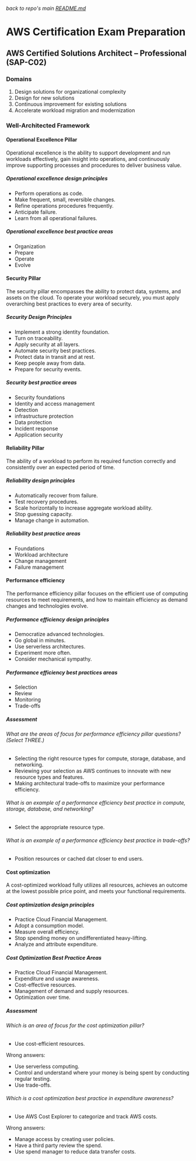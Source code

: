 ###### back to repo's main [README.md](../../README.md)
# AWS Certification Exam Preparation
## AWS Certified Solutions Architect – Professional (SAP-C02)
### Domains
1. Design solutions for organizational complexity
2. Design for new solutions
3. Continuous improvement for existing solutions
4. Accelerate workload migration and modernization

### Well-Architected Framework
#### Operational Excellence Pillar
Operational excellence is the ability to support development and run workloads effectively, gain insight into operations, and continuously improve supporting processes and procedures to deliver business value.

##### Operational excellence design principles
* Perform operations as code.
* Make frequent, small, reversible changes.
* Refine operations procedures frequently.
* Anticipate failure.
* Learn from all operational failures.

##### Operational excellence best practice areas
* Organization
* Prepare
* Operate
* Evolve

#### Security Pillar
The security pillar encompasses the ability to protect data, systems, and assets on the cloud. To operate your workload securely, you must apply overarching best practices to every area of security. 

##### Security Design Principles
* Implement a strong identity foundation.
* Turn on traceability.
* Apply security at all layers.
* Automate security best practices.
* Protect data in transit and at rest.
* Keep people away from data.
* Prepare for security events.

##### Security best practice areas
* Security foundations
* Identity and access management
* Detection
* infrastructure protection
* Data protection
* Incident response
* Application security

#### Reliability Pillar
The ability of a workload to perform its required function correctly and consistently over an expected period of time. 

##### Reliability design principles
* Automatically recover from failure.
* Test recovery procedures.
* Scale horizontally to increase aggregate workload ability.
* Stop guessing capacity.
* Manage change in automation.

##### Reliability best practice areas
* Foundations
* Workload architecture
* Change management
* Failure management

#### Performance efficiency
The performance efficiency pillar focuses on the efficient use of computing resources to meet requirements, and how to maintain efficiency as demand changes and technologies evolve.

##### Performance efficiency design principles
* Democratize advanced technologies.
* Go global in minutes.
* Use serverless architectures.
* Experiment more often.
* Consider mechanical sympathy.

##### Performance efficiency best practices areas
* Selection
* Review
* Monitoring
* Trade-offs

##### Assessment
###### What are the areas of focus for performance efficiency pillar questions? (Select THREE.)
* Selecting the right resource types for compute, storage, database, and networking.
* Reviewing your selection as AWS continues to innovate with new resource types and features.
* Making architectural trade-offs to maximize your performance efficiency.

###### What is an example of a performance efficiency best practice in compute, storage, database, and networking?
* Select the appropriate resource type.

###### What is an example of a performance efficiency best practice in trade-offs?
* Position resources or cached dat closer to end users.

#### Cost optimization
A cost-optimized workload fully utilizes all resources, achieves an outcome at the lowest possible price point, and meets your functional requirements.

##### Cost optimization design principles
* Practice Cloud Financial Management.
* Adopt a consumption model.
* Measure overall efficiency.
* Stop spending money on undifferentiated heavy-lifting.
* Analyze and attribute expenditure.

##### Cost Optimization Best Practice Areas
* Practice Cloud Financial Management.
* Expenditure and usage awareness.
* Cost-effective resources.
* Management of demand and supply resources.
* Optimization over time.

##### Assessment
###### Which is an area of focus for the cost optimization pillar?
* Use cost-efficient resources.

Wrong answers:
* Use serverless computing.
* Control and understand where your money is being spent by conducting regular testing.
* Use trade-offs.

###### Which is a cost optimization best practice in expenditure awareness?
* Use AWS Cost Explorer to categorize and track AWS costs.

Wrong answers:
* Manage access by creating user policies.
* Have a third party review the spend.
* Use spend manager to reduce data transfer costs.



